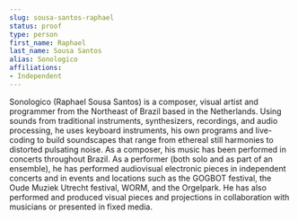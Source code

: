 ```yaml
---
slug: sousa-santos-raphael
status: proof
type: person
first_name: Raphael
last_name: Sousa Santos
alias: Sonologico
affiliations:
- Independent
---
```


Sonologico (Raphael Sousa Santos) is a composer, visual artist and programmer
from the Northeast of Brazil based in the Netherlands. Using sounds from
traditional instruments, synthesizers, recordings, and audio processing, he uses
keyboard instruments, his own programs and live-coding to build soundscapes
that range from ethereal still harmonies to distorted pulsating noise. As a
composer, his music has been performed in concerts throughout Brazil. As a
performer (both solo and as part of an ensemble), he has performed audiovisual
electronic pieces in independent concerts and in events and locations such as
the GOGBOT festival, the Oude Muziek Utrecht festival, WORM, and the
Orgelpark. He has also performed and produced visual pieces and projections in
collaboration with musicians or presented in fixed media.

